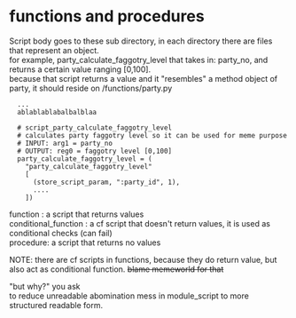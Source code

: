 functions and procedures
========================
Script body goes to these sub directory, in each directory there are files that represent an object.    
for example, party_calculate_faggotry_level that takes in: party_no, and returns a certain value ranging [0,100].   
because that script returns a value and it "resembles" a method object of party, it should reside on /functions/party.py    
```
  ...
  ablablablabalbalblaa
  
  # script_party_calculate_faggotry_level 
  # calculates party faggotry level so it can be used for meme purpose
  # INPUT: arg1 = party_no
  # OUTPUT: reg0 = faggotry level [0,100]
  party_calculate_faggotry_level = (
    "party_calculate_faggotry_level"
    [
      (store_script_param, ":party_id", 1),
      ....
    ])
```


function : a script that returns values    
conditional_function : a cf script that doesn't return values, it is used as conditional checks (can fail)  
procedure: a script that returns no values  
 
NOTE: there are cf scripts in functions, because they do return value, but also act as conditional function. ~~blame memeworld for that~~

"but why?" you ask   
to reduce unreadable abomination mess in module_script to more structured readable form.
